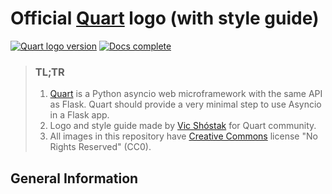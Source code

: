 # Official [Quart](https://github.com/pgjones/quart) logo (with style guide)

[![Quart logo version](https://img.shields.io/badge/version-2017.12-brightgreen.svg?style=flat-square)](https://github.com/koddr/quart-logo)
[![Docs complete](https://img.shields.io/badge/style_guide-in_process-yellow.svg?style=flat-square)](https://github.com/koddr/quart-logo)

> ### TL;TR
> 1. [Quart](https://github.com/pgjones/quart) is a Python asyncio web microframework with the same API as Flask. Quart should provide a very minimal step to use Asyncio in a Flask app.
> 2. Logo and style guide made by [Vic Shóstak](https://github.com/koddr) for Quart community.
> 3. All images in this repository have [Creative Commons](https://creativecommons.org/share-your-work/public-domain/cc0) license "No Rights Reserved" (CC0).

## General Information

